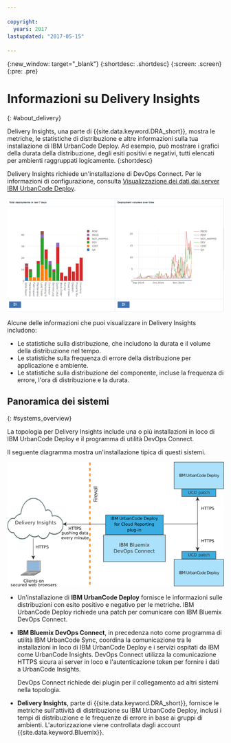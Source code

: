 ```yaml
---

copyright:
  years: 2017
lastupdated: "2017-05-15"

---
```


{:new_window: target="_blank"}
{:shortdesc: .shortdesc}
{:screen: .screen}
{:pre: .pre}

# Informazioni su Delivery Insights
{: #about_delivery}

Delivery Insights, una parte di {{site.data.keyword.DRA_short}}, mostra le metriche, le statistiche di distribuzione e altre informazioni sulla tua installazione di IBM UrbanCode Deploy. Ad esempio, può mostrare i grafici della durata della distribuzione, degli esiti positivi e negativi, tutti elencati per ambienti raggruppati logicamente.
{:shortdesc}

Delivery Insights richiede un'installazione di DevOps Connect. Per le informazioni di configurazione, consulta [Visualizzazione dei dati dai server IBM UrbanCode Deploy](uc_insights_connect_ucd.html).

![Due grafici dai dati demo di UrbanCode Insights](images/uc_insights_demo_data.gif)

Alcune delle informazioni che puoi visualizzare in Delivery Insights includono:

- Le statistiche sulla distribuzione, che includono la durata e il volume della distribuzione nel tempo.
- Le statistiche sulla frequenza di errore della distribuzione per applicazione e ambiente.
- Le statistiche sulla distribuzione del componente, incluse la frequenza di errore, l'ora di distribuzione e la durata.

## Panoramica dei sistemi
{: #systems_overview}

La topologia per Delivery Insights include una o più installazioni in loco di IBM UrbanCode Deploy <!-- (and optionally IBM UrbanCode Release) --> e il programma di utilità DevOps Connect.

Il seguente diagramma mostra un'installazione tipica di questi sistemi.

![Topologia di panoramica per UrbanCode Insights, che include i sistemi installati in loco del cliente e i servizi IBM Cloud](images/uc_insights_overview_topology_multi_ucd.png)

- Un'installazione di **IBM UrbanCode Deploy** fornisce le informazioni sulle distribuzioni con esito positivo e negativo per le metriche. IBM UrbanCode Deploy richiede una patch per comunicare con IBM Bluemix DevOps Connect.

<!--
- **IBM UrbanCode Release** is an optional part of the topology. You can use the environment mappings in IBM UrbanCode Release to set logical environments for reports.

-->

- **IBM Bluemix DevOps Connect**, in precedenza noto come programma di utilità IBM UrbanCode Sync, coordina la comunicazione tra le installazioni in loco di IBM UrbanCode Deploy <!-- and IBM UrbanCode Release --> e i servizi ospitati da IBM come UrbanCode Insights. DevOps Connect utilizza la comunicazione HTTPS sicura ai server in loco e l'autenticazione token per fornire i dati a UrbanCode Insights.

  DevOps Connect richiede dei plugin per il collegamento ad altri sistemi nella topologia.

- **Delivery Insights**, parte di {{site.data.keyword.DRA_short}}, fornisce le metriche sull'attività di distribuzione su IBM UrbanCode Deploy, inclusi i tempi di distribuzione e le frequenze di errore in base ai gruppi di ambienti. L'autorizzazione viene controllata dagli account {{site.data.keyword.Bluemix}}.
